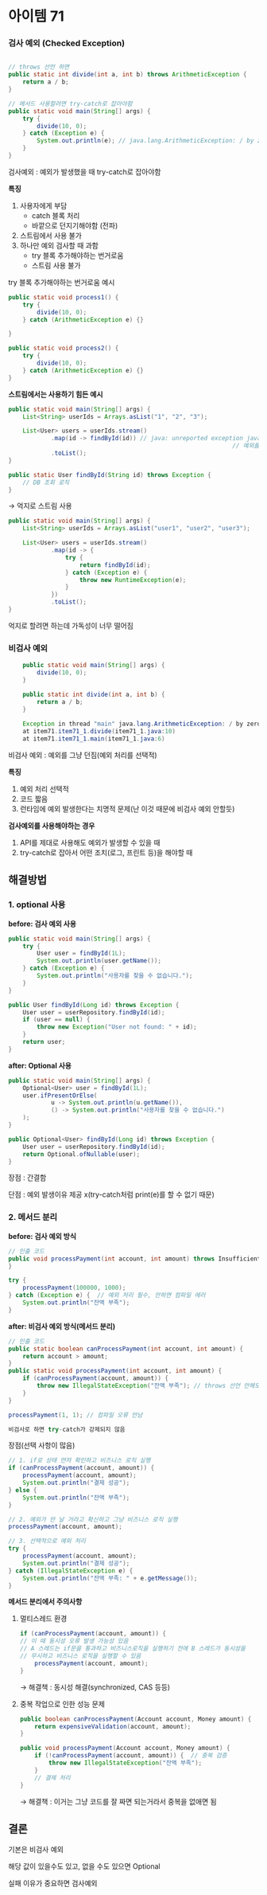 # 아이템 71

### **검사 예외 (Checked Exception)**

```java

// throws 선언 하면
public static int divide(int a, int b) throws ArithmeticException {
    return a / b;
}

// 메서드 사용할려면 try-catch로 잡아야함
public static void main(String[] args) {
    try {
        divide(10, 0);
    } catch (Exception e) {
        System.out.println(e); // java.lang.ArithmeticException: / by zero
    }
}
```

검사예외 : 예외가 발생했을 때 try-catch로 잡아야함

**특징**

1. 사용자에게 부담
    - catch 블록 처리
    - 바깥으로 던지기해야함 (전파)
2. 스트림에서 사용 불가
3. 하나만 예외 검사할 때 과함
    - try 블록 추가해야하는 번거로움
    - 스트림 사용 불가
    

try 블록 추가해야하는 번거로움 예시

```java
public static void process1() {
    try {
        divide(10, 0);
    } catch (ArithmeticException e) {}

}

public static void process2() {
    try {
        divide(10, 0);
    } catch (ArithmeticException e) {}
}
```

**스트림에서는 사용하기 힘든 예시**

```java
public static void main(String[] args) {
    List<String> userIds = Arrays.asList("1", "2", "3");

    List<User> users = userIds.stream()
            .map(id -> findById(id)) // java: unreported exception java.lang.Exception; must be caught or declared to be thrown
													           // 예외를 던지기 때문에 사용 불가
            .toList();
}

public static User findById(String id) throws Exception {
    // DB 조회 로직
}
```

→ 억지로 스트림 사용

```java
public static void main(String[] args) {
    List<String> userIds = Arrays.asList("user1", "user2", "user3");

    List<User> users = userIds.stream()
            .map(id -> {
                try {
                    return findById(id);
                } catch (Exception e) {
                    throw new RuntimeException(e);
                }
            })
            .toList();
}
```

억지로 할려면 하는데 가독성이 너무 떨어짐

### 비검사 예외

```java
    public static void main(String[] args) {
        divide(10, 0);
    }

    public static int divide(int a, int b) {
        return a / b;
    }
    
    Exception in thread "main" java.lang.ArithmeticException: / by zero
	at item71.item71_1.divide(item71_1.java:10)
	at item71.item71_1.main(item71_1.java:6)
```

비검사 예외 : 예외를 그냥 던짐(예외 처리를 선택적)

**특징**

1. 예외 처리 선택적
2. 코드 짧음
3. 런타임에 예외 발생한다는 치명적 문제(난 이것 때문에 비검사 예외 안할듯)

**검사예외를 사용해야하는 경우**

1. API를 제대로 사용해도 예외가  발생할 수 있을 때
2. try-catch로 잡아서 어떤 조치(로그, 프린트 등)을 해야할 때

## 해결방법

### 1. optional 사용

**before: 검사 예외 사용**

```java
public static void main(String[] args) {
    try {
        User user = findById(1L);
        System.out.println(user.getName());
    } catch (Exception e) {
        System.out.println("사용자를 찾을 수 없습니다.");
    }
}

public User findById(Long id) throws Exception {
    User user = userRepository.findById(id);
    if (user == null) {
        throw new Exception("User not found: " + id);
    }
    return user;
}
```

**after: Optional 사용**

```java
public static void main(String[] args) {
    Optional<User> user = findById(1L);
    user.ifPresentOrElse(
            u -> System.out.println(u.getName()),
            () -> System.out.println("사용자를 찾을 수 없습니다.")
    );
}

public Optional<User> findById(Long id) throws Exception {
    User user = userRepository.findById(id);
    return Optional.ofNullable(user);
}

```

장점 : 간결함

단점 : 예외 발생이유 제공 x(try-catch처럼 print(e)를 할 수 없기 때문)

### 2. 메서드 분리

**before: 검사 예외 방식**

```java
// 인출 코드
public void processPayment(int account, int amount) throws InsufficientBalanceException {
}

try {
    processPayment(100000, 1000);
} catch (Exception e) {  // 예외 처리 필수, 안하면 컴파일 에러
    System.out.println("잔액 부족");
}
```

**after: 비검사 예외 방식(메서드 분리)**

```java
// 인출 코드
public static boolean canProcessPayment(int account, int amount) {
    return account > amount;
}
public static void processPayment(int account, int amount) {
    if (canProcessPayment(account, amount)) {
        throw new IllegalStateException("잔액 부족"); // throws 선언 안해도됨
    }
}

processPayment(1, 1); // 컴파일 오류 안남

비검사로 하면 try-catch가 강제되지 않음

```

장점(선택 사항이 많음)

```java
// 1. if로 상태 먼저 확인하고 비즈니스 로직 실행
if (canProcessPayment(account, amount)) {
    processPayment(account, amount);
    System.out.println("결제 성공");
} else {
    System.out.println("잔액 부족");
}

// 2. 예외가 안 날 거라고 확신하고 그냥 비즈니스 로직 실행
processPayment(account, amount);

// 3. 선택적으로 예외 처리
try {
    processPayment(account, amount);
    System.out.println("결제 성공");
} catch (IllegalStateException e) {
    System.out.println("잔액 부족: " + e.getMessage());
}
```

**메서드 분리에서 주의사항**

1. 멀티스레드 환경
    
    ```java
    if (canProcessPayment(account, amount)) { 
    // 이 때 동시성 오류 발생 가능성 있음
    // A 스레드는 if문을 통과하고 비즈니스로직을 실행하기 전에 B 스레드가 동시성을 
    // 무시하고 비즈니스 로직을 실행할 수 있음
        processPayment(account, amount);  
    }
    ```
    
    → 해결책 : 동시성 해결(synchronized, CAS 등등)
    

1. 중복 작업으로 인한 성능 문제
    
    ```java
    public boolean canProcessPayment(Account account, Money amount) {
        return expensiveValidation(account, amount); 
    }
    
    public void processPayment(Account account, Money amount) {
        if (!canProcessPayment(account, amount)) {  // 중복 검증
            throw new IllegalStateException("잔액 부족");
        }
        // 결제 처리
    }
    ```
    
    → 해결책 : 이거는 그냥 코드를 잘 짜면 되는거라서 중복을 없애면 됨
    

## 결론

기본은 비검사 예외

해당 값이 있을수도 있고, 없을 수도 있으면 Optional

실패 이유가 중요하면 검사예외